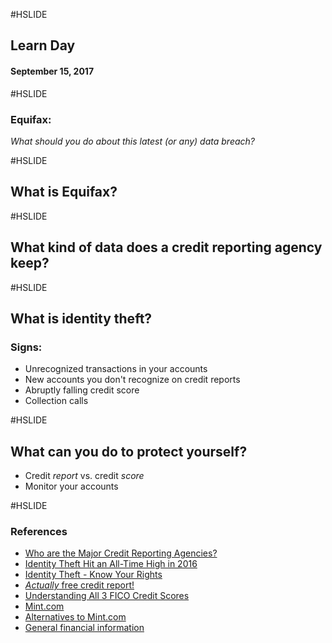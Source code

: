 #HSLIDE

## Learn Day
#### September 15, 2017

#HSLIDE

### Equifax: 
*What should you do about this latest (or any) data breach?*

#HSLIDE 

## What is Equifax?

#HSLIDE

## What kind of data does a credit reporting agency keep?

#HSLIDE 

## What is identity theft?
### Signs:
- Unrecognized transactions in your accounts
- New accounts you don't recognize on credit reports
- Abruptly falling credit score
- Collection calls

#HSLIDE 

## What can you do to protect yourself?
 - Credit *report* vs. credit *score*
 - Monitor your accounts

#HSLIDE 

### References
- [Who are the Major Credit Reporting Agencies?](https://www.credit.com/credit-reports/credit-reporting-agencies)
- [Identity Theft Hit an All-Time High in 2016](https://www.usatoday.com/story/money/personalfinance/2017/02/06/identity-theft-hit-all-time-high-2016/97398548/)
- [Identity Theft - Know Your Rights](https://www.identitytheft.gov/Know-Your-Rights)
- [*Actually* free credit report!](https://www.annualcreditreport.com/index.action)
- [Understanding All 3 FICO Credit Scores](http://www.myfico.com/credit-education/credit-scores/)
- [Mint.com](https://www.mint.com/)
- [Alternatives to Mint.com](https://investorjunkie.com/24249/mint-com-alternatives/)
- [General financial information](http://www.bankrate.com/)


